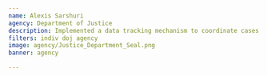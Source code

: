 ```yaml
---
name: Alexis Sarshuri
agency: Department of Justice
description: Implemented a data tracking mechanism to coordinate cases for the Freedom of Information Act and Privacy Act across FBI field offices, divisions, and units.  Ms. Sarshuri’s efforts have led to increased transparency for the American public.
filters: indiv doj agency
image: agency/Justice_Department_Seal.png
banner: agency

---
```

